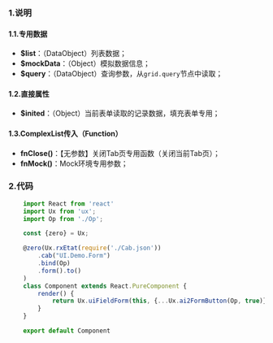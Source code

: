 ### 1.说明

#### 1.1.专用数据

* **$list**：（DataObject）列表数据；
* **$mockData**：（Object）模拟数据信息；
* **$query**：（DataObject）查询参数，从`grid.query`节点中读取；

#### 1.2.直接属性

* **$inited**：（Object）当前表单读取的记录数据，填充表单专用；

#### 1.3.ComplexList传入（Function）

* **fnClose()**：【无参数】关闭Tab页专用函数（关闭当前Tab页）；
* **fnMock()**：Mock环境专用参数；

### 2.代码

```javascript
    import React from 'react'
    import Ux from 'ux';
    import Op from './Op';

    const {zero} = Ux;

    @zero(Ux.rxEtat(require('./Cab.json'))
        .cab("UI.Demo.Form")
        .bind(Op)
        .form().to()
    )
    class Component extends React.PureComponent {
        render() {
            return Ux.uiFieldForm(this, {...Ux.ai2FormButton(Op, true)}, 1)
        }
    }

    export default Component
```